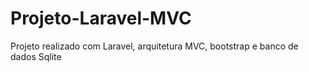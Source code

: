 # Projeto-Laravel-MVC
Projeto realizado com Laravel, arquitetura MVC, bootstrap e banco de dados Sqlite 
